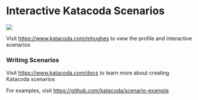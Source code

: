 # Interactive Katacoda Scenarios

[![](http://shields.katacoda.com/katacoda/mhughes/count.svg)](https://www.katacoda.com/mhughes "Get your profile on Katacoda.com")

Visit https://www.katacoda.com/mhughes to view the profile and interactive scenarios

### Writing Scenarios
Visit https://www.katacoda.com/docs to learn more about creating Katacoda scenarios

For examples, visit https://github.com/katacoda/scenario-example
